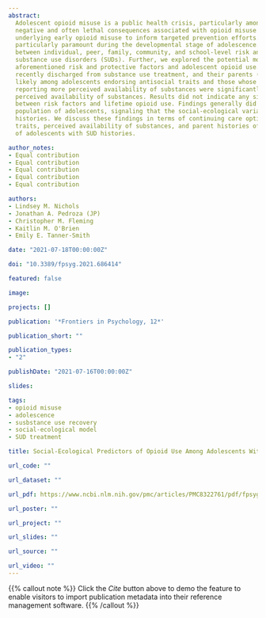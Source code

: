 ```yaml
---
abstract: 
  Adolescent opioid misuse is a public health crisis, particularly among clinical populations of youth with substance misuse histories. Given the
  negative and often lethal consequences associated with opioid misuse among adolescents, it is essential to identify the risk and protective factors
  underlying early opioid misuse to inform targeted prevention efforts. Understanding the role of parental risk and protective factors is
  particularly paramount during the developmental stage of adolescence. Using a social-ecological framework, this study explored the associations
  between individual, peer, family, community, and school-level risk and protective factors and opioid use among adolescents with histories of
  substance use disorders (SUDs). Further, we explored the potential moderating role of poor parental monitoring in the associations between the
  aforementioned risk and protective factors and adolescent opioid use. Participants included 294 adolescents (Mage = 16 years; 45% female) who were
  recently discharged from substance use treatment, and their parents (n = 323). Results indicated that lifetime opioid use was significantly more
  likely among adolescents endorsing antisocial traits and those whose parents reported histories of substance abuse. Additionally, adolescents
  reporting more perceived availability of substances were significantly more likely to report lifetime opioid use compared to those reporting lower
  perceived availability of substances. Results did not indicate any significant moderation effects of parental monitoring on any associations
  between risk factors and lifetime opioid use. Findings generally did not support social-ecological indicators of opioid use in this high-risk
  population of adolescents, signaling that the social-ecological variables tested may not be salient risk factors among adolescents with SUD
  histories. We discuss these findings in terms of continuing care options for adolescents with SUD histories that target adolescents’ antisocial
  traits, perceived availability of substances, and parent histories of substance abuse, including practical implications for working with families
  of adolescents with SUD histories.

author_notes:
- Equal contribution
- Equal contribution
- Equal contribution
- Equal contribution
- Equal contribution

authors:
- Lindsey M. Nichols
- Jonathan A. Pedroza (JP)
- Christopher M. Fleming
- Kaitlin M. O'Brien
- Emily E. Tanner-Smith

date: "2021-07-18T00:00:00Z"

doi: "10.3389/fpsyg.2021.686414"

featured: false

image:

projects: []

publication: '*Frontiers in Psychology, 12*'

publication_short: ""

publication_types:
- "2"

publishDate: "2021-07-16T00:00:00Z"

slides: 

tags:
- opioid misuse
- adolescence
- susbstance use recovery
- social-ecological model
- SUD treatment

title: Social-Ecological Predictors of Opioid Use Among Adolescents With Histories of Substance Use Disorders

url_code: ""

url_dataset: ""

url_pdf: https://www.ncbi.nlm.nih.gov/pmc/articles/PMC8322761/pdf/fpsyg-12-686414.pdf

url_poster: ""

url_project: ""

url_slides: ""

url_source: ""

url_video: ""
---
```


{{% callout note %}}
Click the *Cite* button above to demo the feature to enable visitors to import publication metadata into their reference management software.
{{% /callout %}}
